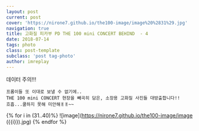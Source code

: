 ```yaml
---
layout: post
current: post
cover: 'https://nirone7.github.io/the100-image/image%20%2831%29.jpg'
navigation: true
title: 고화질 피카부 PD THE 100 mini CONCERT BEHIND  - 4
date: 2018-07-14
tags: photo 
class: post-template
subclass: 'post tag-photo'
author: imreplay
---
```


데이터 주의!!!

```
프롬이들 또 이대로 보낼 수 없기에..
THE 100 mini CONCERT 현장을 빼곡히 담은, 소장용 고화질 사진들 대방출합니다!!
흐흡...쿨하지 못해 미안해ㅐㅐ~~
```

{% for i in (31..40)%}
![image](https://nirone7.github.io/the100-image/image ({{i}}).jpg)
{% endfor %}
